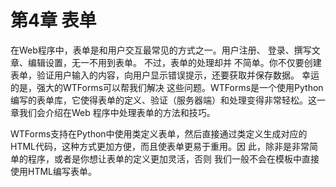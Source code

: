 # 第4章 表单 

在Web程序中，表单是和用户交互最常见的方式之一。用户注册、 登录、撰写文章、编辑设置，无一不用到表单。
不过，表单的处理却并 不简单。你不仅要创建表单，验证用户输入的内容，向用户显示错误提示，还要获取并保存数据。
幸运的是，强大的WTForms可以帮我们解决 这些问题。WTForms是一个使用Python编写的表单库，它使得表单的定义、验证（服务器端）和处理变得非常轻松。这一章我们会介绍在Web 程序中处理表单的方法和技巧。

WTForms支持在Python中使用类定义表单，然后直接通过类定义生成对应的HTML代码，这种方式更加方便，而且使表单更易于重用。因 此，除非是非常简单的程序，或者是你想让表单的定义更加灵活，否则 我们一般不会在模板中直接使用HTML编写表单。

